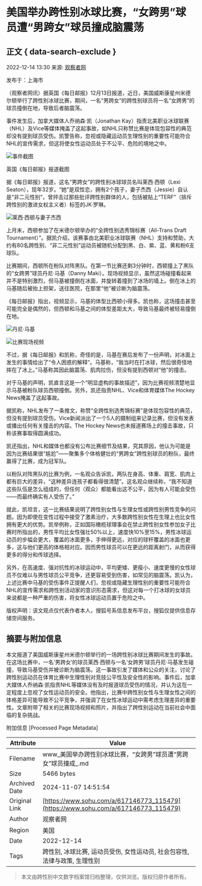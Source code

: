 # 美国举办跨性别冰球比赛，“女跨男”球员遭“男跨女”球员撞成脑震荡

## 正文 { data-search-exclude }


2022-12-14 13:30 来源: [观察者网](https://www.guancha.cn/internation/2022_12_14_671248.shtml)

发布于：上海市

（观察者网讯）据英国《每日邮报》12月13日报道，近日，美国威斯康星州米德尔顿举行了跨性别冰球比赛，期间，一名“男跨女”的跨性别球员将一名“女跨男”的球员撞倒在地，导致后者脑震荡。

事件发生后，加拿大媒体人乔纳森·凯（Jonathan Kay）指责北美职业冰球联赛（NHL）及Vice等媒体掩盖了这起事故，如NHL只称赞比赛是体现包容性的典范却没有提到球员受伤。凯警告称，忽视或隐藏运动员生理性别的重要性可能符合NHL的宣传需求，但这将使女性运动员处于不公平、危险的境地之中。

![事件截图](https://p0.itc.cn/q_70/images03/20221214/f760c6040666431e8707c6937a33aa16.jpeg)

英国《每日邮报》报道截图

据《每日邮报》报道，这名“男跨女”的跨性别冰球球员名叫莱西·西顿（Lexi Seaton），现年32岁。“她”是双性恋，拥有2个孩子，妻子杰西（Jessie）自认是“非二元性别”，曾抨击过那些批评跨性别群体的人，包括被贴上“TERF”（排斥跨性别的激进女权主义者）标签的JK·罗琳。

![莱西·西顿与妻子杰西](https://p2.itc.cn/q_70/images03/20221214/e2b05aa7835c45e59e75229e890856da.png)

上月末，西顿参加了在米德尔顿举办的“全跨性别选秀锦标赛（All-Trans Draft Tournament）”。据凯介绍，该赛事由北美职业冰球联赛（NHL）支持和赞助，大约有80名跨性别、“非二元性别”运动员被随机分配到黑、白、紫、蓝、黄和粉6支球队。

比赛期间，西顿所在粉队对阵黑队。在第一节比赛还剩3分钟时，西顿撞上了黑队的“女跨男”球员丹尼·马基（Danny Maki）。现场视频显示，虽然这场碰撞看起来并不是特别激烈，但马基被撞倒在冰面，并旋转着撞到了冰场的墙上。倒在冰上的马基随后被抬上担架，送往医院，在那里“他”被诊断为脑震荡。

《每日邮报》指出，视频显示，马基的体型比西顿小得多。凯也称，这场撞击甚至可能完全是偶然的，但西顿和马基之间的体型差距太大，导致马基最终被轻易撞倒在地。

![丹尼·马基](https://p4.itc.cn/q_70/images03/20221214/f2a0986f6d174580bd708370c683d32a.png)

![比赛现场视频](https://p6.itc.cn/q_70/images03/20221214/537026aacdee48aeb622732bedb2e8b8.gif)

不过，据《每日邮报》和凯称，奇怪的是，马基在赛后发布了一份声明，对冰面上发生的事情给出了“令人困惑的解释”。马基称，“我当时在打冰球，然后很奇怪地摔在了冰上。”马基称其因此脑震荡、肌肉拉伤，但没有提到西顿对“他”的撞击。

对于马基的声明，凯直言这是一个“明显虚构的事故描述”，因为比赛视频清楚地显示马基被粉队球员西顿撞倒。另外，凯还指责NHL、Vice和体育媒体The Hockey News掩盖了这起事故。

据凯称，NHL发布了一条推文，称赞“全跨性别选秀锦标赛”是体现包容性的典范，但没有提到球员受伤。Vice新闻派出了一个5人的摄制组来记录比赛，但没有发表或播出任何有关撞击的内容。The Hockey News也未报道赛场上的撞击事故，只称该赛事取得圆满成功。

凯还指出，NHL和媒体也都没有公布比赛细节及结果，究其原因，他认为可能是因为比赛结果很“尴尬”——聚集多个体格健壮的“男跨女”跨性别球员的粉队，最终赢得了比赛，成为冠军队。

以粉队对阵黑队的比赛为例，一名观众告诉凯，两队在身高、体重、肩宽、肌肉上都有巨大的差异，“这种差异连孩子都看得很清楚”。这名观众继续称，“我不知道这些队伍是怎么组成的，但任何（观众）都能看出这不公平，因为有人可能会受伤——而最终确实有人受伤了。”

就此，凯坦言，这一比赛结果说明了跨性别女性与生理女性或跨性别男性竞争的问题。因为即使在变性过程中接受了激素治疗，大多数跨性别女性在生理上也比女性拥有更大的优势。凯举例称，正如国际橄榄球理事会在禁止跨性别女性参加女子比赛时所指出的，男性平均比女性强壮50%以上，速度快10%至15%，男性冰球运动员的步幅会更大，覆盖的冰面更多，手伸得更远，对应的球杆覆盖的冰面也更多，这与他们更高的体格相对应。因而男性球员可以在更远的距离射门，从而获得更多的得分和传球选择。

另外，在高速度、强对抗性的冰球运动中，平均更矮、更瘦小、速度更慢的女性球员不仅难以与男性球员公平竞争，还更容易受到伤害，如常见的脑震荡。凯认为，上述比赛中马基的受伤事件正提醒人们，忽视或隐藏生理性别的重要性可能符合NHL的宣传需求和跨性别活动家的意识形态需求，但这对每一个打冰球的女球员来说都是一种严重的伤害，将女性冰球运动员置于危险之中。

版权声明：该文观点仅代表作者本人，搜狐号系信息发布平台，搜狐仅提供信息存储空间服务。

## 摘要与附加信息

<!-- tcd_abstract -->
本文报道了美国威斯康星州米德尔顿举行的一场跨性别冰球比赛期间发生的事故。在这场比赛中，一名‘男跨女’的球员莱西·西顿与一名‘女跨男’球员丹尼·马基发生碰撞，导致马基受伤并被诊断为脑震荡。这一事故引发了媒体和公众的关注，讨论了跨性别运动员在体育比赛中生理性别对竞技公平性及安全性的影响。事件后，加拿大媒体人乔纳森·凯指责NHL等媒体没有及时报道球员受伤的情况，并认为这在一定程度上忽视了女性运动员的安全。他指出，比赛中跨性别女性与生理女性之间的体格差异可能导致不公平竞争，并强调了在女性冰球运动中需考虑生理差异的重要性。文章附带了相关的比赛现场视频和照片，并指出了跨性别运动在当前社会中面临的复杂挑战。
<!-- tcd_abstract_end -->

附加信息 [Processed Page Metadata]

| Attribute       | Value                                  |
|-----------------|----------------------------------------|
| Filename        | www_美国举办跨性别冰球比赛，“女跨男”球员遭“男跨女”球员撞成_.md                             |
| Size            | 5466 bytes                           |
| Archived Date   | 2024-11-07 14:51:54                             |
| Original Link   | [https://www.sohu.com/a/617146773_115479](https://www.sohu.com/a/617146773_115479)                       |
| Author          | 观察者网                               |
| Region          | 美国                               |
| Date            | 2022-12-14                                 |
| Tags            | 跨性别, 冰球比赛, 运动员受伤, 女性运动员, 社会包容性, 法律与政策, 生理性别                                 |
>
> 本文由跨性别中文数字档案馆归档整理，仅供浏览。版权归原作者所有。
>